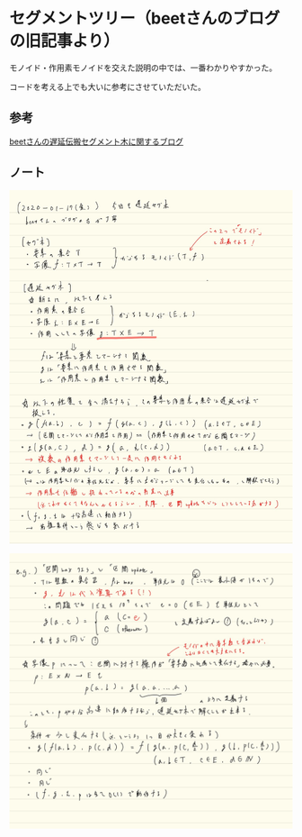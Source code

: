 # セグメントツリー（beetさんのブログの旧記事より）

モノイド・作用素モノイドを交えた説明の中では、一番わかりやすかった。

コードを考える上でも大いに参考にさせていただいた。

## 参考

[beetさんの遅延伝搬セグメント木に関するブログ](http://beet-aizu.hatenablog.com/entry/2017/12/01/225955)

## ノート

![1枚目](./imgs/segtree_beet_1.jpg)

![2枚目](./imgs/segtree_beet_2.jpg)

